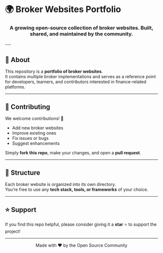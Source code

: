 # 🌍 Broker Websites Portfolio</h1>

<h3 align="center">
  A growing <b>open-source collection</b> of broker websites.  
  Built, shared, and maintained by the community.  
</h3>
---

## 📖 About
This repository is a **portfolio of broker websites**.  
It contains multiple broker implementations and serves as a reference point for developers, learners, and contributors interested in finance-related platforms.  

---

## 🤝 Contributing
We welcome contributions! 🎉  

- Add new broker websites  
- Improve existing ones  
- Fix issues or bugs  
- Suggest enhancements  

Simply **fork this repo**, make your changes, and open a **pull request**.  

---

## 📂 Structure
Each broker website is organized into its own directory.  
You’re free to use any **tech stack, tools, or frameworks** of your choice.  

---

## ⭐ Support
If you find this repo helpful, please consider giving it a **star** ⭐ to support the project!  

---

<p align="center">
  Made with ❤️ by the Open Source Community
</p>
